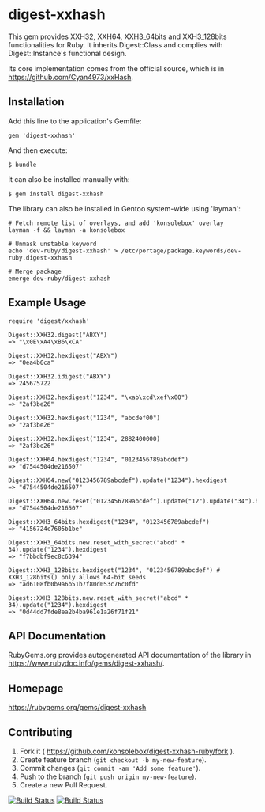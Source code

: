 # digest-xxhash

This gem provides XXH32, XXH64, XXH3_64bits and XXH3_128bits
functionalities for Ruby.  It inherits Digest::Class and complies
with Digest::Instance's functional design.

Its core implementation comes from the official source, which is in
https://github.com/Cyan4973/xxHash.

## Installation

Add this line to the application's Gemfile:

    gem 'digest-xxhash'

And then execute:

    $ bundle

It can also be installed manually with:

    $ gem install digest-xxhash

The library can also be installed in Gentoo system-wide using 'layman':

    # Fetch remote list of overlays, and add 'konsolebox' overlay
    layman -f && layman -a konsolebox

    # Unmask unstable keyword
    echo 'dev-ruby/digest-xxhash' > /etc/portage/package.keywords/dev-ruby.digest-xxhash

    # Merge package
    emerge dev-ruby/digest-xxhash

## Example Usage

    require 'digest/xxhash'

    Digest::XXH32.digest("ABXY")
    => "\x0E\xA4\xB6\xCA"

    Digest::XXH32.hexdigest("ABXY")
    => "0ea4b6ca"

    Digest::XXH32.idigest("ABXY")
    => 245675722

    Digest::XXH32.hexdigest("1234", "\xab\xcd\xef\x00")
    => "2af3be26"

    Digest::XXH32.hexdigest("1234", "abcdef00")
    => "2af3be26"

    Digest::XXH32.hexdigest("1234", 2882400000)
    => "2af3be26"

    Digest::XXH64.hexdigest("1234", "0123456789abcdef")
    => "d7544504de216507"

    Digest::XXH64.new("0123456789abcdef").update("1234").hexdigest
    => "d7544504de216507"

    Digest::XXH64.new.reset("0123456789abcdef").update("12").update("34").hexdigest
    => "d7544504de216507"

    Digest::XXH3_64bits.hexdigest("1234", "0123456789abcdef")
    => "4156724c7605b1be"

    Digest::XXH3_64bits.new.reset_with_secret("abcd" * 34).update("1234").hexdigest
    => "f7bbdbf9ec8c6394"

    Digest::XXH3_128bits.hexdigest("1234", "0123456789abcdef") # XXH3_128bits() only allows 64-bit seeds
    => "ad6108fb0b9a6b51b7f80d053c76c0fd"

    Digest::XXH3_128bits.new.reset_with_secret("abcd" * 34).update("1234").hexdigest
    => "0d44dd7fde8ea2b4ba961e1a26f71f21"

## API Documentation

RubyGems.org provides autogenerated API documentation of the library in
https://www.rubydoc.info/gems/digest-xxhash/.

## Homepage

https://rubygems.org/gems/digest-xxhash

## Contributing

1. Fork it ( https://github.com/konsolebox/digest-xxhash-ruby/fork ).
2. Create feature branch (`git checkout -b my-new-feature`).
3. Commit changes (`git commit -am 'Add some feature'`).
4. Push to the branch (`git push origin my-new-feature`).
5. Create a new Pull Request.

[![Build Status](https://github.com/konsolebox/digest-xxhash-ruby/actions/workflows/ruby.yml/badge.svg)](https://github.com/konsolebox/digest-xxhash-ruby/actions/workflows/ruby.yml)
[![Build Status](https://ci.appveyor.com/api/projects/status/kb6hvlxjms3ftw7u?svg=true)](https://ci.appveyor.com/project/konsolebox/digest-xxhash-ruby)
